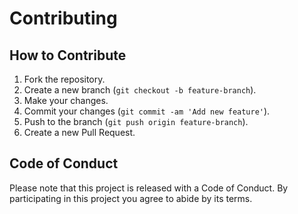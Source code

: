 
# Contributing

## How to Contribute
1. Fork the repository.
2. Create a new branch (`git checkout -b feature-branch`).
3. Make your changes.
4. Commit your changes (`git commit -am 'Add new feature'`).
5. Push to the branch (`git push origin feature-branch`).
6. Create a new Pull Request.

## Code of Conduct
Please note that this project is released with a Code of Conduct. By participating in this project you agree to abide by its terms.


